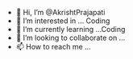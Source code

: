 - 👋 Hi, I’m @AkrishtPrajapati
- 👀 I’m interested in ... Coding 
- 🌱 I’m currently learning ...Coding
- 💞️ I’m looking to collaborate on ...
- 📫 How to reach me ...

<!---
AkrishtPrajapati/AkrishtPrajapati is a ✨ special ✨ repository because its `README.md` (this file) appears on your GitHub profile.
You can click the Preview link to take a look at your changes.
--->
